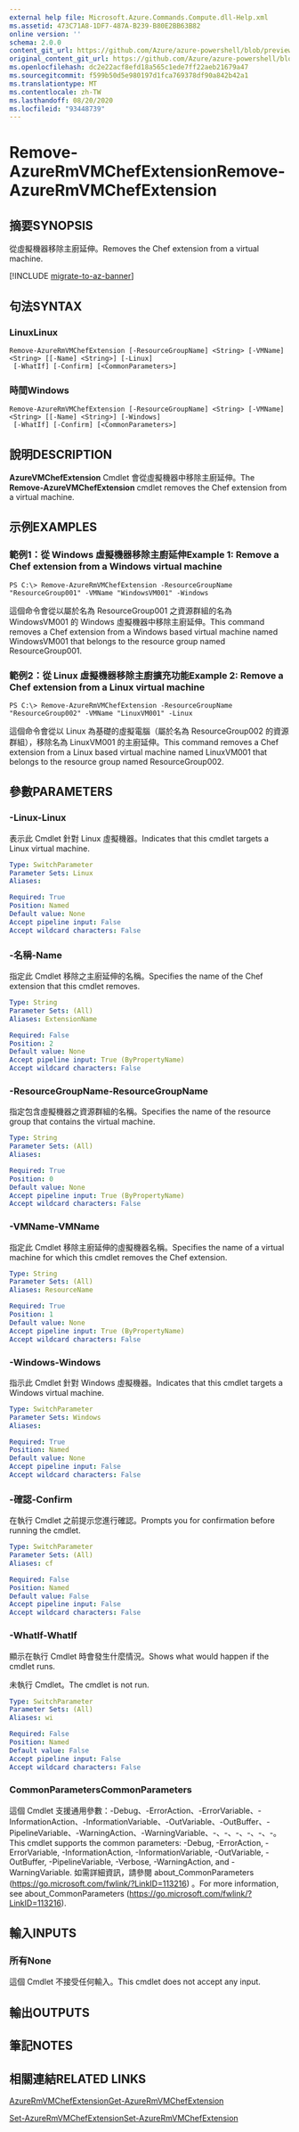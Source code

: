 ```yaml
---
external help file: Microsoft.Azure.Commands.Compute.dll-Help.xml
ms.assetid: 473C71A8-1DF7-487A-B239-B80E2BB63B82
online version: ''
schema: 2.0.0
content_git_url: https://github.com/Azure/azure-powershell/blob/preview/src/ResourceManager/Compute/Stack/Commands.Compute/help/Remove-AzureRmVMChefExtension.md
original_content_git_url: https://github.com/Azure/azure-powershell/blob/preview/src/ResourceManager/Compute/Stack/Commands.Compute/help/Remove-AzureRmVMChefExtension.md
ms.openlocfilehash: dc2e22acf8efd18a565c1ede7ff22aeb21679a47
ms.sourcegitcommit: f599b50d5e980197d1fca769378df90a842b42a1
ms.translationtype: MT
ms.contentlocale: zh-TW
ms.lasthandoff: 08/20/2020
ms.locfileid: "93448739"
---
```

# <span data-ttu-id="c3788-101">Remove-AzureRmVMChefExtension</span><span class="sxs-lookup"><span data-stu-id="c3788-101">Remove-AzureRmVMChefExtension</span></span>

## <span data-ttu-id="c3788-102">摘要</span><span class="sxs-lookup"><span data-stu-id="c3788-102">SYNOPSIS</span></span>
<span data-ttu-id="c3788-103">從虛擬機器移除主廚延伸。</span><span class="sxs-lookup"><span data-stu-id="c3788-103">Removes the Chef extension from a virtual machine.</span></span>

[!INCLUDE [migrate-to-az-banner](../../includes/migrate-to-az-banner.md)]

## <span data-ttu-id="c3788-104">句法</span><span class="sxs-lookup"><span data-stu-id="c3788-104">SYNTAX</span></span>

### <span data-ttu-id="c3788-105">Linux</span><span class="sxs-lookup"><span data-stu-id="c3788-105">Linux</span></span>
```
Remove-AzureRmVMChefExtension [-ResourceGroupName] <String> [-VMName] <String> [[-Name] <String>] [-Linux]
 [-WhatIf] [-Confirm] [<CommonParameters>]
```

### <span data-ttu-id="c3788-106">時間</span><span class="sxs-lookup"><span data-stu-id="c3788-106">Windows</span></span>
```
Remove-AzureRmVMChefExtension [-ResourceGroupName] <String> [-VMName] <String> [[-Name] <String>] [-Windows]
 [-WhatIf] [-Confirm] [<CommonParameters>]
```

## <span data-ttu-id="c3788-107">說明</span><span class="sxs-lookup"><span data-stu-id="c3788-107">DESCRIPTION</span></span>
<span data-ttu-id="c3788-108">**AzureVMChefExtension** Cmdlet 會從虛擬機器中移除主廚延伸。</span><span class="sxs-lookup"><span data-stu-id="c3788-108">The **Remove-AzureVMChefExtension** cmdlet removes the Chef extension from a virtual machine.</span></span>

## <span data-ttu-id="c3788-109">示例</span><span class="sxs-lookup"><span data-stu-id="c3788-109">EXAMPLES</span></span>

### <span data-ttu-id="c3788-110">範例1：從 Windows 虛擬機器移除主廚延伸</span><span class="sxs-lookup"><span data-stu-id="c3788-110">Example 1: Remove a Chef extension from a Windows virtual machine</span></span>
```
PS C:\> Remove-AzureRmVMChefExtension -ResourceGroupName "ResourceGroup001" -VMName "WindowsVM001" -Windows
```

<span data-ttu-id="c3788-111">這個命令會從以屬於名為 ResourceGroup001 之資源群組的名為 WindowsVM001 的 Windows 虛擬機器中移除主廚延伸。</span><span class="sxs-lookup"><span data-stu-id="c3788-111">This command removes a Chef extension from a Windows based virtual machine named WindowsVM001 that belongs to the resource group named ResourceGroup001.</span></span>

### <span data-ttu-id="c3788-112">範例2：從 Linux 虛擬機器移除主廚擴充功能</span><span class="sxs-lookup"><span data-stu-id="c3788-112">Example 2: Remove a Chef extension from a Linux virtual machine</span></span>
```
PS C:\> Remove-AzureRmVMChefExtension -ResourceGroupName "ResourceGroup002" -VMName "LinuxVM001" -Linux
```

<span data-ttu-id="c3788-113">這個命令會從以 Linux 為基礎的虛擬電腦（屬於名為 ResourceGroup002 的資源群組），移除名為 LinuxVM001 的主廚延伸。</span><span class="sxs-lookup"><span data-stu-id="c3788-113">This command removes a Chef extension from a Linux based virtual machine named LinuxVM001 that belongs to the resource group named ResourceGroup002.</span></span>

## <span data-ttu-id="c3788-114">參數</span><span class="sxs-lookup"><span data-stu-id="c3788-114">PARAMETERS</span></span>

### <span data-ttu-id="c3788-115">-Linux</span><span class="sxs-lookup"><span data-stu-id="c3788-115">-Linux</span></span>
<span data-ttu-id="c3788-116">表示此 Cmdlet 針對 Linux 虛擬機器。</span><span class="sxs-lookup"><span data-stu-id="c3788-116">Indicates that this cmdlet targets a Linux virtual machine.</span></span>

```yaml
Type: SwitchParameter
Parameter Sets: Linux
Aliases: 

Required: True
Position: Named
Default value: None
Accept pipeline input: False
Accept wildcard characters: False
```

### <span data-ttu-id="c3788-117">-名稱</span><span class="sxs-lookup"><span data-stu-id="c3788-117">-Name</span></span>
<span data-ttu-id="c3788-118">指定此 Cmdlet 移除之主廚延伸的名稱。</span><span class="sxs-lookup"><span data-stu-id="c3788-118">Specifies the name of the Chef extension that this cmdlet removes.</span></span>

```yaml
Type: String
Parameter Sets: (All)
Aliases: ExtensionName

Required: False
Position: 2
Default value: None
Accept pipeline input: True (ByPropertyName)
Accept wildcard characters: False
```

### <span data-ttu-id="c3788-119">-ResourceGroupName</span><span class="sxs-lookup"><span data-stu-id="c3788-119">-ResourceGroupName</span></span>
<span data-ttu-id="c3788-120">指定包含虛擬機器之資源群組的名稱。</span><span class="sxs-lookup"><span data-stu-id="c3788-120">Specifies the name of the resource group that contains the virtual machine.</span></span>

```yaml
Type: String
Parameter Sets: (All)
Aliases: 

Required: True
Position: 0
Default value: None
Accept pipeline input: True (ByPropertyName)
Accept wildcard characters: False
```

### <span data-ttu-id="c3788-121">-VMName</span><span class="sxs-lookup"><span data-stu-id="c3788-121">-VMName</span></span>
<span data-ttu-id="c3788-122">指定此 Cmdlet 移除主廚延伸的虛擬機器名稱。</span><span class="sxs-lookup"><span data-stu-id="c3788-122">Specifies the name of a virtual machine for which this cmdlet removes the Chef extension.</span></span>

```yaml
Type: String
Parameter Sets: (All)
Aliases: ResourceName

Required: True
Position: 1
Default value: None
Accept pipeline input: True (ByPropertyName)
Accept wildcard characters: False
```

### <span data-ttu-id="c3788-123">-Windows</span><span class="sxs-lookup"><span data-stu-id="c3788-123">-Windows</span></span>
<span data-ttu-id="c3788-124">指示此 Cmdlet 針對 Windows 虛擬機器。</span><span class="sxs-lookup"><span data-stu-id="c3788-124">Indicates that this cmdlet targets a Windows virtual machine.</span></span>

```yaml
Type: SwitchParameter
Parameter Sets: Windows
Aliases: 

Required: True
Position: Named
Default value: None
Accept pipeline input: False
Accept wildcard characters: False
```

### <span data-ttu-id="c3788-125">-確認</span><span class="sxs-lookup"><span data-stu-id="c3788-125">-Confirm</span></span>
<span data-ttu-id="c3788-126">在執行 Cmdlet 之前提示您進行確認。</span><span class="sxs-lookup"><span data-stu-id="c3788-126">Prompts you for confirmation before running the cmdlet.</span></span>

```yaml
Type: SwitchParameter
Parameter Sets: (All)
Aliases: cf

Required: False
Position: Named
Default value: False
Accept pipeline input: False
Accept wildcard characters: False
```

### <span data-ttu-id="c3788-127">-WhatIf</span><span class="sxs-lookup"><span data-stu-id="c3788-127">-WhatIf</span></span>
<span data-ttu-id="c3788-128">顯示在執行 Cmdlet 時會發生什麼情況。</span><span class="sxs-lookup"><span data-stu-id="c3788-128">Shows what would happen if the cmdlet runs.</span></span>

<span data-ttu-id="c3788-129">未執行 Cmdlet。</span><span class="sxs-lookup"><span data-stu-id="c3788-129">The cmdlet is not run.</span></span>

```yaml
Type: SwitchParameter
Parameter Sets: (All)
Aliases: wi

Required: False
Position: Named
Default value: False
Accept pipeline input: False
Accept wildcard characters: False
```

### <span data-ttu-id="c3788-130">CommonParameters</span><span class="sxs-lookup"><span data-stu-id="c3788-130">CommonParameters</span></span>
<span data-ttu-id="c3788-131">這個 Cmdlet 支援通用參數：-Debug、-ErrorAction、-ErrorVariable、-InformationAction、-InformationVariable、-OutVariable、-OutBuffer、-PipelineVariable、-WarningAction、-WarningVariable、-、-、-、-、-、-。</span><span class="sxs-lookup"><span data-stu-id="c3788-131">This cmdlet supports the common parameters: -Debug, -ErrorAction, -ErrorVariable, -InformationAction, -InformationVariable, -OutVariable, -OutBuffer, -PipelineVariable, -Verbose, -WarningAction, and -WarningVariable.</span></span> <span data-ttu-id="c3788-132">如需詳細資訊，請參閱 about_CommonParameters (https://go.microsoft.com/fwlink/?LinkID=113216) 。</span><span class="sxs-lookup"><span data-stu-id="c3788-132">For more information, see about_CommonParameters (https://go.microsoft.com/fwlink/?LinkID=113216).</span></span>

## <span data-ttu-id="c3788-133">輸入</span><span class="sxs-lookup"><span data-stu-id="c3788-133">INPUTS</span></span>

### <span data-ttu-id="c3788-134">所有</span><span class="sxs-lookup"><span data-stu-id="c3788-134">None</span></span>
<span data-ttu-id="c3788-135">這個 Cmdlet 不接受任何輸入。</span><span class="sxs-lookup"><span data-stu-id="c3788-135">This cmdlet does not accept any input.</span></span>

## <span data-ttu-id="c3788-136">輸出</span><span class="sxs-lookup"><span data-stu-id="c3788-136">OUTPUTS</span></span>

## <span data-ttu-id="c3788-137">筆記</span><span class="sxs-lookup"><span data-stu-id="c3788-137">NOTES</span></span>

## <span data-ttu-id="c3788-138">相關連結</span><span class="sxs-lookup"><span data-stu-id="c3788-138">RELATED LINKS</span></span>

[<span data-ttu-id="c3788-139">AzureRmVMChefExtension</span><span class="sxs-lookup"><span data-stu-id="c3788-139">Get-AzureRmVMChefExtension</span></span>](./Get-AzureRmVMChefExtension.md)

[<span data-ttu-id="c3788-140">Set-AzureRmVMChefExtension</span><span class="sxs-lookup"><span data-stu-id="c3788-140">Set-AzureRmVMChefExtension</span></span>](./Set-AzureRmVMChefExtension.md)
